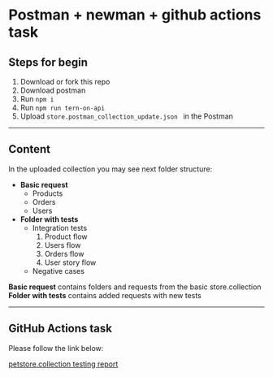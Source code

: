 # Postman + newman + github actions task

## Steps for begin

1. Download or fork this repo
2. Download postman
3. Run `npm i`
4. Run `npm run tern-on-api`
5. Upload `store.postman_collection_update.json ` in the Postman
---

## Content

In the uploaded collection you may see next folder structure:

- **Basic request**
    * Products
    * Orders
    * Users
- **Folder with tests**
    * Integration tests
        1. Product flow
        2. Users flow
        3. Orders flow
        4. User story flow
    * Negative cases

**Basic request** contains folders and requests from the basic store.collection
**Folder with tests** contains added requests with new tests

---

## GitHub Actions task

Please follow the link below:

<a href="https://lvansav.github.io/-Postman-newman-ghActions/">petstore.collection testing report</a>


